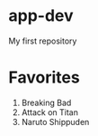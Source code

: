 # app-dev
 My first repository

 # Favorites
 1. Breaking Bad
 2. Attack on Titan
 3. Naruto Shippuden
